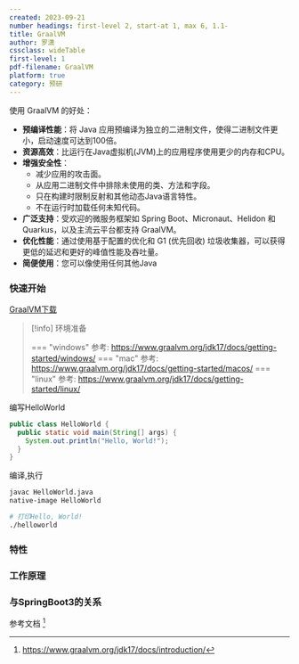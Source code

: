 ```yaml
---
created: 2023-09-21
number headings: first-level 2, start-at 1, max 6, 1.1-
title: GraalVM
author: 罗潇
cssclass: wideTable
first-level: 1
pdf-filename: GraalVM
platform: true
category: 预研
---
```



使用 GraalVM 的好处：

- **预编译性能**：将 Java 应用预编译为独立的二进制文件，使得二进制文件更小，启动速度可达到100倍。
- **资源高效**：比运行在Java虚拟机(JVM)上的应用程序使用更少的内存和CPU。
- **增强安全性**：
    - 减少应用的攻击面。
    - 从应用二进制文件中排除未使用的类、方法和字段。
    - 只在构建时限制反射和其他动态Java语言特性。
    - 不在运行时加载任何未知代码。
- **广泛支持**：受欢迎的微服务框架如 Spring Boot、Micronaut、Helidon 和 Quarkus，以及主流云平台都支持 GraalVM。
- **优化性能**：通过使用基于配置的优化和 G1 (优先回收) 垃圾收集器，可以获得更低的延迟和更好的峰值性能及吞吐量。
- **简便使用**：您可以像使用任何其他Java

### 快速开始

[GraalVM下载](https://www.graalvm.org/downloads/)

> [!info] 环境准备
> 
> === "windows"
>     参考:
>     https://www.graalvm.org/jdk17/docs/getting-started/windows/
> === "mac"
>     参考:
>     https://www.graalvm.org/jdk17/docs/getting-started/macos/
> === "linux"
>     参考:
>     https://www.graalvm.org/jdk17/docs/getting-started/linux/

编写HelloWorld
```java
public class HelloWorld {
  public static void main(String[] args) {
    System.out.println("Hello, World!");
  }
}
```

编译,执行
```bash
javac HelloWorld.java
native-image HelloWorld

# 打印Hello, World!
./helloworld
```

### 特性

### 工作原理

### 与SpringBoot3的关系

参考文档 [^1]

[^1]: https://www.graalvm.org/jdk17/docs/introduction/